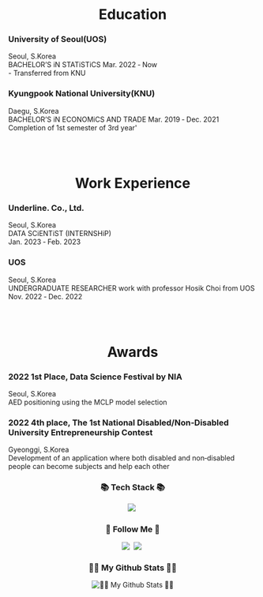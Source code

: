 <h1 align="center"> 
 Education 
</h3>
  
### **University of Seoul(UOS)**
  Seoul, S.Korea
  <br> BACHELOR’S iN STATiSTiCS Mar. 2022 ‑ Now
  <br> - Transferred from KNU
  
### **Kyungpook National University(KNU)**
  Daegu, S.Korea
  <br> BACHELOR’S iN ECONOMiCS AND TRADE Mar. 2019 ‑ Dec. 2021
  <br> Completion of 1st semester of 3rd year'
  
 <br>
 <br>
  
<h1 align="center"> 
 Work Experience
</h3>
  
### **Underline. Co., Ltd.**
  Seoul, S.Korea
  <br> DATA SCiENTiST (INTERNSHiP) 
  <br> Jan. 2023 ‑ Feb. 2023

  
### **UOS**
  Seoul, S.Korea
  <br> UNDERGRADUATE RESEARCHER work with professor Hosik Choi from UOS
  <br> Nov. 2022 ‑ Dec. 2022

  
 <br>
 <br>
  
<h1 align="center"> 
 Awards
</h3>
  
### 2022  **1st Place**, Data Science Festival by NIA
  Seoul, S.Korea
  <br> AED positioning using the MCLP model selection

  
### 2022 **4th place**, The 1st National Disabled/Non‑Disabled University Entrepreneurship Contest 
  Gyeonggi, S.Korea
  <br>  Development of an application where both disabled and non‑disabled people can become subjects and help each other

<h3 align="center">📚 Tech Stack 📚</h3>
<p align="center">
  <img src="https://img.shields.io/badge/Python-3766AB?style=flat-square&logo=Python&logoColor=white"/></a>&nbsp 
</p>

<h3 align="center">🌈 Follow Me 🌈</h3>
<p align="center">
  <a href="https://velog.io/@juuurr"><img src="https://img.shields.io/badge/Tech%20Blog-11B48A?style=flat-square&logo=Vimeo&logoColor=white&link=https://velog.io/@hyeinisfree"/></a>&nbsp
  <a href="https://www.instagram.com/juuu_rr/"><img src="https://img.shields.io/badge/Instagram-E4405F?style=flat-square&logo=Instagram&logoColor=white&link=https://www.instagram.com/hye_inisfree/"/></a>&nbsp
</p>

<h3 align="center">👩‍💻 My Github Stats 👩‍💻</h3>
<div align="center">

![👩‍💻 My Github Stats 👩‍💻](https://github-readme-stats.vercel.app/api?username=Jurannn&show_icons=true&theme=transparent)
</div>


<!--
**Jurannn/Jurannn** is a ✨ _special_ ✨ repository because its `README.md` (this file) appears on your GitHub profile.

Here are some ideas to get you started:

- 🔭 I’m currently working on ...
- 🌱 I’m currently learning ...
- 👯 I’m looking to collaborate on ...
- 🤔 I’m looking for help with ...
- 💬 Ask me about ...
- 📫 How to reach me: ...
- 😄 Pronouns: ...
- ⚡ Fun fact: ...
-->
